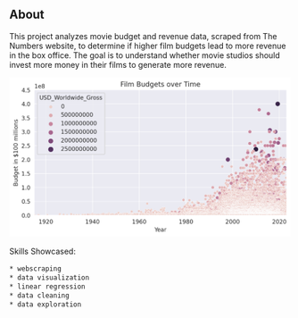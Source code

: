 ## About

This project analyzes movie budget and revenue data, scraped from The Numbers website, to determine if higher film budgets lead to more revenue in the box office. The goal is to understand whether movie studios should invest more money in their films to generate more revenue.

![](https://github.com/bryanhvu/Data_Analysis_Portfolio/blob/4a8fc370e628dc9a7e624be252a22743c2186764/Python%20Projects/Analyzing%20the%20Box%20Office/film_budgets.png)

Skills Showcased: 
```
* webscraping 
* data visualization
* linear regression
* data cleaning
* data exploration
```
